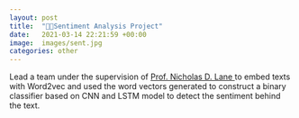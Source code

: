 ```yaml
---
layout: post
title:  "🤖🧠Sentiment Analysis Project"
date:   2021-03-14 22:21:59 +00:00
image:  images/sent.jpg
categories: other
---
```

Lead a team under the supervision of <a href="http://niclane.org/"> Prof. Nicholas D. Lane </a> to embed texts with Word2vec and used the
word vectors generated to construct a binary classifier based on CNN and LSTM model to detect the sentiment
behind the text.